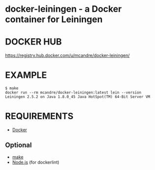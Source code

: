 # docker-leiningen - a Docker container for Leiningen

# DOCKER HUB

https://registry.hub.docker.com/u/mcandre/docker-leiningen/

# EXAMPLE

```
$ make
docker run --rm mcandre/docker-leiningen:latest lein --version
Leiningen 2.5.2 on Java 1.8.0_45 Java HotSpot(TM) 64-Bit Server VM
```

# REQUIREMENTS

* [Docker](https://www.docker.com/)

## Optional

* [make](http://www.gnu.org/software/make/)
* [Node.js](https://nodejs.org/en/) (for dockerlint)
